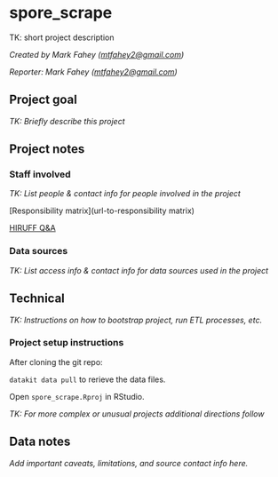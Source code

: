 # spore_scrape

TK: short project description

*Created by Mark Fahey (<mtfahey2@gmail.com>)*

*Reporter: Mark Fahey (<mtfahey2@gmail.com>)*

## Project goal

*TK: Briefly describe this project*

## Project notes

### Staff involved

*TK: List people & contact info for people involved in the project*

[Responsibility matrix](url-to-responsibility matrix)

[HIRUFF Q&A](url-to-hiruff)

### Data sources

*TK: List access info & contact info for data sources used in the project*

## Technical

*TK: Instructions on how to bootstrap project, run ETL processes, etc.*

### Project setup instructions

After cloning the git repo:

`datakit data pull` to rerieve the data files.

Open `spore_scrape.Rproj` in RStudio.

*TK: For more complex or unusual projects additional directions follow*

## Data notes

*Add important caveats, limitations, and source contact info here.*
